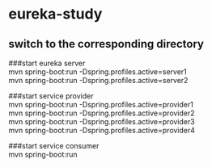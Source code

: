 # eureka-study


## switch to the corresponding directory

###start eureka server<br>
mvn spring-boot:run -Dspring.profiles.active=server1<br>
mvn spring-boot:run -Dspring.profiles.active=server2<br>

###start service provider<br>
mvn spring-boot:run -Dspring.profiles.active=provider1<br>
mvn spring-boot:run -Dspring.profiles.active=provider2<br>
mvn spring-boot:run -Dspring.profiles.active=provider3<br>
mvn spring-boot:run -Dspring.profiles.active=provider4<br>

###start service consumer<br>
mvn spring-boot:run<br>